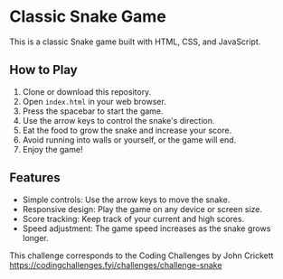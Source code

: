 
# Classic Snake Game

This is a classic Snake game built with HTML, CSS, and JavaScript.

## How to Play

1. Clone or download this repository.
2. Open `index.html` in your web browser.
3. Press the spacebar to start the game.
4. Use the arrow keys to control the snake's direction.
5. Eat the food to grow the snake and increase your score.
6. Avoid running into walls or yourself, or the game will end.
7. Enjoy the game!

## Features

- Simple controls: Use the arrow keys to move the snake.
- Responsive design: Play the game on any device or screen size.
- Score tracking: Keep track of your current and high scores.
- Speed adjustment: The game speed increases as the snake grows longer.


This challenge corresponds to the Coding Challenges by John Crickett https://codingchallenges.fyi/challenges/challenge-snake



